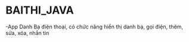 # BAITHI_JAVA
-App Danh Bạ điện thoại, có chức năng hiển thị danh bạ, gọi điện, thêm, sửa, xóa, nhắn tin
